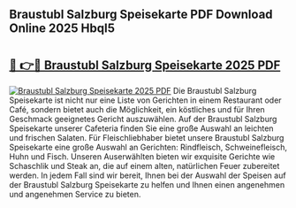 ## Braustubl Salzburg Speisekarte PDF Download Online 2025 HbqI5

# <h2><a href="http://gc8l6cr.nevu.top/?p=Braustubl+Salzburg+Speisekarte">🔗 👉🔴 Braustubl Salzburg Speisekarte 2025 PDF</a></h2>

[![Braustubl Salzburg Speisekarte 2025 PDF](https://i.imgur.com/dBaPXMq.png)](http://gc8l6cr.nevu.top/?p=Braustubl+Salzburg+Speisekarte)
Die Braustubl Salzburg Speisekarte ist nicht nur eine Liste von Gerichten in einem Restaurant oder Café, sondern bietet auch die Möglichkeit, ein köstliches und für Ihren Geschmack geeignetes Gericht auszuwählen. Auf der Braustubl Salzburg Speisekarte unserer Cafeteria finden Sie eine große Auswahl an leichten und frischen Salaten. Für Fleischliebhaber bietet unsere Braustubl Salzburg Speisekarte eine große Auswahl an Gerichten: Rindfleisch, Schweinefleisch, Huhn und Fisch. Unseren Auserwählten bieten wir exquisite Gerichte wie Schaschlik und Steak an, die auf einem alten, natürlichen Feuer zubereitet werden. In jedem Fall sind wir bereit, Ihnen bei der Auswahl der Speisen auf der Braustubl Salzburg Speisekarte zu helfen und Ihnen einen angenehmen und angenehmen Service zu bieten.
